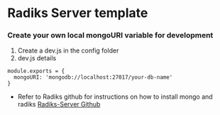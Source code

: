 # Radiks Server template

### Create your own local mongoURI variable for development
1. Create a dev.js in the config folder
2. dev.js details

```
module.exports = {
  mongoURI: 'mongodb://localhost:27017/your-db-name'
}
```
- Refer to Radiks github for instructions on how to install mongo and radiks
[Radiks-Server Github](https://github.com/blockstack-radiks/radiks-server)
